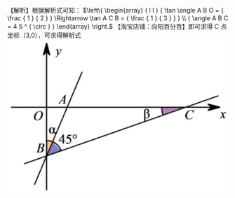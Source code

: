 【解析】根据解析式可知： $\left\{ \begin{array} { l l } { \tan \angle A B O = { \frac { 1 } { 2 } } \Rightarrow \tan A C B = { \frac { 1 } { 3 } } } \\ { \angle A B C = 4 5 ^ { \circ } } \end{array} \right.$
【淘宝店铺：向阳百分百】即可求得 C 点坐标（3,0），可求得解析式
![](<../../qs_image_DB/专题1-3_“12345”模型·选填压轴必备大招（共3种类型）（解析版）__/5a198cf4accc59dd47e0a345309b74e23142e7f918f27f7f1f3421b92b9f1c54.jpg>)
